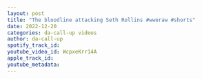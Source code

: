 ```yaml
---
layout: post
title: "The bloodline attacking Seth Rollins #wweraw #shorts"
date: 2022-12-20
categories: da-call-up videos
author: da-call-up
spotify_track_id: 
youtube_video_id: WcpxeKrr14A
apple_track_id: 
youtube_metadata: 
---
```

